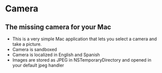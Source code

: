 # Camera
## The missing camera for your Mac

* This is a very simple Mac application that lets you select a camera and take a picture.
* Camera is sandboxed
* Camera is localized in English and Spanish
* Images are stored as JPEG in NSTemporaryDirectory and opened in your default jpeg handler
